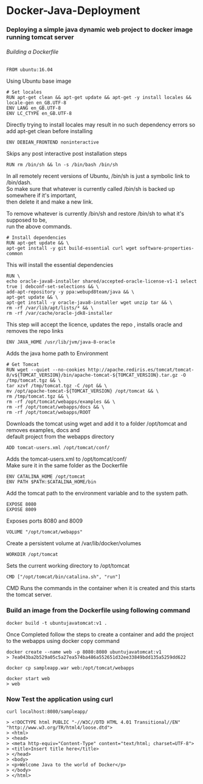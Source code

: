 # Docker-Java-Deployment  

### Deploying a simple java dynamic web project to docker image running tomcat server  

###### Building a Dockerfile  

```
FROM ubuntu:16.04
```
Using Ubuntu base image  

```
# Set locales
RUN apt-get clean && apt-get update && apt-get -y install locales && locale-gen en_GB.UTF-8
ENV LANG en_GB.UTF-8
ENV LC_CTYPE en_GB.UTF-8
```
Directly trying to install locales may result in no such dependency errors so add apt-get 
clean before installing

```
ENV DEBIAN_FRONTEND noninteractive
```
Skips any post interactive post installation steps  

```
RUN rm /bin/sh && ln -s /bin/bash /bin/sh
```

In all remotely recent versions of Ubuntu, /bin/sh is just a symbolic link to /bin/dash.  
So make sure that whatever is currently called /bin/sh is backed up somewhere if it's important,  
then delete it and make a new link.  

To remove whatever is currently /bin/sh and restore /bin/sh to what it's supposed to be,   
run the above commands.  

```
# Install dependencies
RUN apt-get update && \
apt-get install -y git build-essential curl wget software-properties-common
```

This will install the essential dependencies  

```
RUN \
echo oracle-java8-installer shared/accepted-oracle-license-v1-1 select true | debconf-set-selections && \
add-apt-repository -y ppa:webupd8team/java && \
apt-get update && \
apt-get install -y oracle-java8-installer wget unzip tar && \
rm -rf /var/lib/apt/lists/* && \
rm -rf /var/cache/oracle-jdk8-installer

```
This step will accept the licence, updates the repo , installs oracle and removes the repo links  

```
ENV JAVA_HOME /usr/lib/jvm/java-8-oracle
```

Adds the java home path to Environment  

```
# Get Tomcat
RUN wget --quiet --no-cookies http://apache.rediris.es/tomcat/tomcat-8/v${TOMCAT_VERSION}/bin/apache-tomcat-${TOMCAT_VERSION}.tar.gz -O /tmp/tomcat.tgz && \
tar xzvf /tmp/tomcat.tgz -C /opt && \
mv /opt/apache-tomcat-${TOMCAT_VERSION} /opt/tomcat && \
rm /tmp/tomcat.tgz && \ 
rm -rf /opt/tomcat/webapps/examples && \
rm -rf /opt/tomcat/webapps/docs && \
rm -rf /opt/tomcat/webapps/ROOT

```

Downloads the tomcat using wget and add it to a folder /opt/tomcat and removes examples, docs and   
default project from the webapps directory  

```
ADD tomcat-users.xml /opt/tomcat/conf/
```
Adds the tomcat-users.xml to /opt/tomcat/conf/    
Make sure it in the same folder as the Dockerfile    

```
ENV CATALINA_HOME /opt/tomcat
ENV PATH $PATH:$CATALINA_HOME/bin
```

Add the tomcat path to the environment variable and to the system path.  

```
EXPOSE 8080
EXPOSE 8009
```

Exposes ports 8080 and 8009  

```
VOLUME "/opt/tomcat/webapps"
```

Create a persistent volume at /var/lib/docker/volumes

```
WORKDIR /opt/tomcat
```

Sets the current working directory to /opt/tomcat

```
CMD ["/opt/tomcat/bin/catalina.sh", "run"]
```

CMD Runs the commands in the container when it is created and this starts the tomcat server.

### Build an image from the Dockerfile using following command

```
docker build -t ubuntujavatomcat:v1 .
```

Once Completed follow the steps to create a container and add the project to the webapps using docker copy command

```
docker create --name web -p 8080:8080 ubuntujavatomcat:v1
> 7ea043ba2b529a05c5a27ea574ba486a552651d32ee33849bdd135a5259dd622
```

```
docker cp sampleapp.war web:/opt/tomcat/webapps
```

```
docker start web
> web
```

### Now Test the application using curl

```
curl localhost:8080/sampleapp/

> <!DOCTYPE html PUBLIC "-//W3C//DTD HTML 4.01 Transitional//EN" "http://www.w3.org/TR/html4/loose.dtd">
> <html>
> <head>
> <meta http-equiv="Content-Type" content="text/html; charset=UTF-8">
> <title>Insert title here</title>
> </head>
> <body>
> <p>Welcome Java to the world of Docker</p> 
> </body>
> </html>

```
